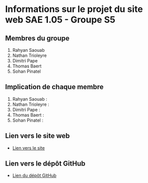 # Informations sur le projet du site web SAE 1.05 - Groupe S5

## Membres du groupe
1. Rahyan Saouab
2. Nathan Trioleyre
3. Dimitri Pape
4. Thomas Baert
5. Sohan Pinatel

## Implication de chaque membre
1. Rahyan Saouab :
2. Nathan Trioleyre :
3. Dimitri Pape :
4. Thomas Baert :
5. Sohan Pinatel :

## Lien vers le site web
- [Lien vers le site](https://webinfo.iutmontp.univ-montp2.fr/~trioleyren/)

## Lien vers le dépôt GitHub
- [Lien du dépôt GitHub](https://github.com/PitiPipouSauvage/escape_game)
